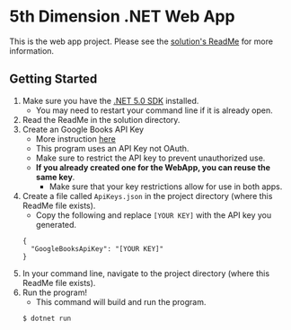 ﻿# 5th Dimension .NET Web App

This is the web app project. Please see the [solution's ReadMe](https://github.com/k3ntako/5th-Dimension-.NET/blob/master/ReadMe.md) for more information.


## Getting Started

1. Make sure you have the [.NET 5.0 SDK](https://dotnet.microsoft.com/download) installed.
    - You may need to restart your command line if it is already open.
2. Read the ReadMe in the solution directory.
3. Create an Google Books API Key
    - More instruction [here](https://developers.google.com/books/docs/v1/using#APIKey)
    - This program uses an API Key not OAuth.
    - Make sure to restrict the API key to prevent unauthorized use.
    - **If you already created one for the WebApp, you can reuse the same key**.
        - Make sure that your key restrictions allow for use in both apps.
4. Create a file called `ApiKeys.json` in the project directory (where this ReadMe file exists).
    - Copy the following and replace `[YOUR KEY]` with the API key you generated.
    ```
    {
      "GoogleBooksApiKey": "[YOUR KEY]"
    }
    ```
5. In your command line, navigate to the project directory (where this ReadMe file exists).
6. Run the program!
    - This command will build and run the program.
    ```
    $ dotnet run
    ```
